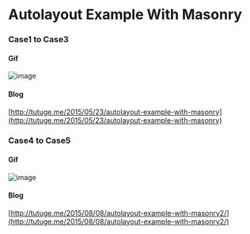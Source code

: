 # Autolayout Example With Masonry

### Case1 to Case3
#### Gif
![image](http://zorrochen.qiniudn.com/blog_autolayout_example_with_masonry_1.gif)

#### Blog
[http://tutuge.me/2015/05/23/autolayout-example-with-masonry](http://tutuge.me/2015/05/23/autolayout-example-with-masonry)

### Case4 to Case5
#### Gif
![image](http://7nj2iz.com1.z0.glb.clouddn.com/blog_autolayout_example_with_masonry2_1.gif)

#### Blog
[http://tutuge.me/2015/08/08/autolayout-example-with-masonry2/](http://tutuge.me/2015/08/08/autolayout-example-with-masonry2/)
